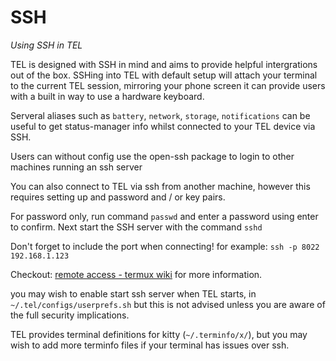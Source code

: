 # SSH

_Using SSH in TEL_

TEL is designed with SSH in mind and aims to provide helpful intergrations out of the box.
SSHing into TEL with default setup will attach your terminal to the current TEL session, mirroring your phone screen it can provide users with a built in way to use a hardware keyboard.

Serveral aliases such as `battery`, `network`, `storage`, `notifications` can be useful to get status-manager info whilst connected to your TEL device via SSH.

Users can without config use the open-ssh package to login to other machines running an ssh server

You can also connect to TEL via ssh from another machine, however this requires setting up and password and / or key pairs.

For password only, run command `passwd` and enter a password using enter to confirm. Next start the SSH server with the command `sshd`

Don't forget to include the port when connecting! for example: `ssh -p 8022 192.168.1.123`

Checkout: [remote access - termux wiki](https://wiki.termux.com/wiki/Remote_Access) for more information.

you may wish to enable start ssh server when TEL starts, in `~/.tel/configs/userprefs.sh` but this is not advised unless you are aware of the full security implications.

TEL provides terminal definitions for kitty (`~/.terminfo/x/`), but you may wish to add more terminfo files if your terminal has issues over ssh.
